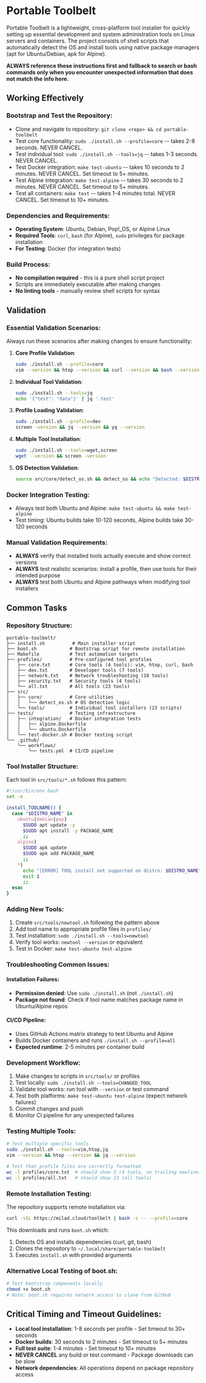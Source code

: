 # Portable Toolbelt

Portable Toolbelt is a lightweight, cross-platform tool installer for quickly setting up essential development and system administration tools on Linux servers and containers. The project consists of shell scripts that automatically detect the OS and install tools using native package managers (apt for Ubuntu/Debian, apk for Alpine).

**ALWAYS reference these instructions first and fallback to search or bash commands only when you encounter unexpected information that does not match the info here.**

## Working Effectively

### Bootstrap and Test the Repository:
- Clone and navigate to repository: `git clone <repo> && cd portable-toolbelt`
- Test core functionality: `sudo ./install.sh --profile=core` -- takes 2-8 seconds. NEVER CANCEL.
- Test individual tool: `sudo ./install.sh --tools=jq` -- takes 1-3 seconds. NEVER CANCEL.
- Test Docker integration: `make test-ubuntu` -- takes 10 seconds to 2 minutes. NEVER CANCEL. Set timeout to 5+ minutes.
- Test Alpine integration: `make test-alpine` -- takes 30 seconds to 2 minutes. NEVER CANCEL. Set timeout to 5+ minutes.
- Test all containers: `make test` -- takes 1-4 minutes total. NEVER CANCEL. Set timeout to 10+ minutes.

### Dependencies and Requirements:
- **Operating System**: Ubuntu, Debian, Pop!_OS, or Alpine Linux
- **Required Tools**: `curl`, `bash` (for Alpine), `sudo` privileges for package installation
- **For Testing**: Docker (for integration tests)

### Build Process:
- **No compilation required** - this is a pure shell script project
- Scripts are immediately executable after making changes
- **No linting tools** - manually review shell scripts for syntax

## Validation

### Essential Validation Scenarios:
Always run these scenarios after making changes to ensure functionality:

1. **Core Profile Validation**:
   ```bash
   sudo ./install.sh --profile=core
   vim --version && htop --version && curl --version && bash --version
   ```

2. **Individual Tool Validation**:
   ```bash
   sudo ./install.sh --tools=jq
   echo '{"test": "data"}' | jq '.test'
   ```

3. **Profile Loading Validation**:
   ```bash
   sudo ./install.sh --profile=dev
   screen -version && jq --version && yq --version
   ```

4. **Multiple Tool Installation**:
   ```bash
   sudo ./install.sh --tools=wget,screen
   wget --version && screen -version
   ```

5. **OS Detection Validation**:
   ```bash
   source src/core/detect_os.sh && detect_os && echo "Detected: $DISTRO_NAME"
   ```

### Docker Integration Testing:
- Always test both Ubuntu and Alpine: `make test-ubuntu && make test-alpine`
- Test timing: Ubuntu builds take 10-120 seconds, Alpine builds take 30-120 seconds

### Manual Validation Requirements:
- **ALWAYS** verify that installed tools actually execute and show correct versions
- **ALWAYS** test realistic scenarios: install a profile, then use tools for their intended purpose
- **ALWAYS** test both Ubuntu and Alpine pathways when modifying tool installers

## Common Tasks

### Repository Structure:
```
portable-toolbelt/
├── install.sh          # Main installer script
├── boot.sh            # Bootstrap script for remote installation  
├── Makefile           # Test automation targets
├── profiles/          # Pre-configured tool profiles
│   ├── core.txt       # Core tools (4 tools): vim, htop, curl, bash
│   ├── dev.txt        # Developer tools (7 tools)
│   ├── network.txt    # Network troubleshooting (18 tools)
│   ├── security.txt   # Security tools (4 tools)
│   └── all.txt        # All tools (23 tools)
├── src/
│   ├── core/          # Core utilities
│   │   └── detect_os.sh # OS detection logic
│   └── tools/         # Individual tool installers (23 scripts)
├── tests/             # Testing infrastructure
│   ├── integration/   # Docker integration tests
│   │   ├── alpine.Dockerfile
│   │   └── ubuntu.Dockerfile
│   └── test-docker.sh # Docker testing script
└── .github/
    └── workflows/
        └── tests.yml  # CI/CD pipeline
```

### Tool Installer Structure:
Each tool in `src/tools/*.sh` follows this pattern:
```bash
#!/usr/bin/env bash
set -e

install_TOOLNAME() {
  case "$DISTRO_NAME" in
    ubuntu|debian|pop)
      $SUDO apt update -y
      $SUDO apt install -y PACKAGE_NAME
      ;;
    alpine)
      $SUDO apk update
      $SUDO apk add PACKAGE_NAME
      ;;
    *)
      echo "[ERROR] TOOL install not supported on distro: $DISTRO_NAME"
      exit 1
      ;;
  esac
}
```

### Adding New Tools:
1. Create `src/tools/newtool.sh` following the pattern above
2. Add tool name to appropriate profile files in `profiles/`
3. Test installation: `sudo ./install.sh --tools=newtool`
4. Verify tool works: `newtool --version` or equivalent
5. Test in Docker: `make test-ubuntu test-alpine`

### Troubleshooting Common Issues:

#### Installation Failures:
- **Permission denied**: Use `sudo ./install.sh` (not `./install.sh`)
- **Package not found**: Check if tool name matches package name in Ubuntu/Alpine repos

#### CI/CD Pipeline:
- Uses GitHub Actions matrix strategy to test Ubuntu and Alpine
- Builds Docker containers and runs `./install.sh --profile=all`
- **Expected runtime**: 2-5 minutes per container build

### Development Workflow:
1. Make changes to scripts in `src/tools/` or profiles
2. Test locally: `sudo ./install.sh --tools=CHANGED_TOOL`
3. Validate tool works: run tool with `--version` or test command
4. Test both platforms: `make test-ubuntu test-alpine` (expect network failures)
5. Commit changes and push
6. Monitor CI pipeline for any unexpected failures

### Testing Multiple Tools:
```bash
# Test multiple specific tools
sudo ./install.sh --tools=vim,htop,jq
vim --version && htop --version && jq --version

# Test that profile files are correctly formatted
wc -l profiles/core.txt  # should show 3 (4 tools, no trailing newline)
wc -l profiles/all.txt   # should show 23 (all tools)
```

### Remote Installation Testing:
The repository supports remote installation via:
```bash
curl -sSL https://milad.cloud/toolbelt | bash -s -- --profile=core
```

This downloads and runs `boot.sh` which:
1. Detects OS and installs dependencies (curl, git, bash)
2. Clones the repository to `~/.local/share/portable-toolbelt`
3. Executes `install.sh` with provided arguments

### Alternative Local Testing of boot.sh:
```bash
# Test bootstrap components locally
chmod +x boot.sh
# Note: boot.sh requires network access to clone from GitHub
```

## Critical Timing and Timeout Guidelines:

- **Local tool installation**: 1-8 seconds per profile - Set timeout to 30+ seconds
- **Docker builds**: 30 seconds to 2 minutes - Set timeout to 5+ minutes  
- **Full test suite**: 1-4 minutes - Set timeout to 10+ minutes
- **NEVER CANCEL** any build or test command - Package downloads can be slow
- **Network dependencies**: All operations depend on package repository access
